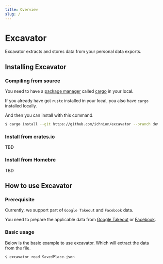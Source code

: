 ```yaml
---
title: Overview
slug: /
---
```


# Excavator
Excavator extracts and stores data from your personal data exports.

## Installing Excavator
### Compiling from source
You need to have a [package manager](https://doc.rust-lang.org/cargo/appendix/glossary.html#package-manager) called [cargo](https://doc.rust-lang.org/cargo/) in your local.

If you already have got `rustc` installed in your local, you also have `cargo` installed locally.

And then you can install with this command.

```sh
$ cargo install --git https://github.com/ichnion/excavator --branch develop
```

### Install from crates.io
TBD

### Install from Homebre
TBD

## How to use Excavator
### Prerequisite
Currently, we support part of `Google Takeout` and `Facebook` data.

You need to prepare the applicable data from [Google Takeout](https://takeout.google.com/settings/takeout) or [Facebook](https://www.facebook.com/help/972879969525875).

### Basic usage
Below is the basic example to use excavator. Which will extract the data from the file.

`$ excavator read SavedPlace.json`

